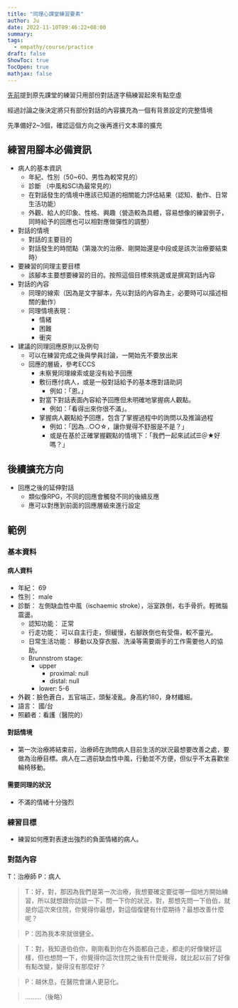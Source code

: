 ```yaml
---
title: "同理心課堂練習要素"
author: Ju
date: 2022-11-10T09:46:22+08:00
summary:
tags:
  - empathy/course/practice
draft: false
ShowToc: true
TocOpen: true
mathjax: false
---
```


[先前](https://juyujeng.github.io/researchlife/blog/research/class-practice/)提到原先課堂的練習只用部份對話逐字稿練習起來有點空虛

經過討論之後決定將只有部份對話的內容擴充為一個有背景設定的完整情境

先準備好2~3個，確認這個方向之後再進行文本庫的擴充


## 練習用腳本必備資訊

- 病人的基本資訊
  - 年紀、性別（50~60、男性為較常見的）
  - 診斷 （中風和SCI為最常見的）
  - 在對話發生的情境中應該已知道的相關能力評估結果（認知、動作、日常生活功能）
  - 外觀、給人的印象、性格、興趣（營造較為具體，容易想像的練習例子，同時給予的回應也可以相對應做彈性的調整）
- 對話的情境
  - 對話的主要目的
  - 對話發生的時間點（第幾次的治療、剛開始還是中段或是該次治療要結束時）
- 要練習的同理主要目標
  - 該腳本主要想要練習的目的。按照這個目標來挑選或是撰寫對話內容
- 對話的內容
  - 同理的線索（因為是文字腳本，先以對話的內容為主，必要時可以描述相關的動作）
  - 同理情境表現：
    - 情緒
    - 困難
    - 衝突
- 建議的同理回應原則以及例句
  - 可以在練習完成之後與學員討論，一開始先不要放出來
  - 回應的層級，參考ECCS
     - 未察覺同理線索或是沒有給予回應
     - 敷衍應付病人，或是一般對話給予的基本應對語助詞
       - 例如：「恩。」
     - 對當下對話表面內容給予回應但未明確地掌握病人觀點。
       - 例如：「看得出來你很不滿」。
     - 掌握病人觀點給予回應，包含了掌握過程中的詢問以及推論過程
       - 例如：「因為…○○☆，讓你覺得不舒服是不是？」
       - 或是在基於正確掌握觀點的情境下：「我們一起來試試☰＠★好嗎？」


## 後續擴充方向

- 回應之後的延伸對話
  - 類似像RPG，不同的回應會觸發不同的後續反應
  - 應可以對應到前面的回應層級來進行設定


## 範例

### 基本資料

#### 病人資料

- 年紀： 69
- 性別： male
- 診斷： 左側缺血性中風（ischaemic stroke），浴室跌倒，右手骨折。輕微腦震盪。
    - 認知功能： 正常
    - 行走功能： 可以自主行走，但緩慢，右腳跌倒也有受傷，較不靈光。
    - 日常生活功能： 移動以及穿衣服、洗澡等需要兩手的工作需要他人的協助。
    - Brunnstrom stage: 
        - upper
            - proximal: null
            - distal: null
        - lower: 5-6
- 外觀：臉色蒼白，五官端正，頭髮凌亂。身高約180，身材纖細。
- 語言： 國/台
- 照顧者：看護（醫院的）

#### 對話情境

- 第一次治療將結束前，治療師在詢問病人目前生活的狀況最想要改善之處，要做為治療目標。病人在二週前缺血性中風，行動並不方便，但似乎不太喜歡坐輪椅移動。

#### 需要同理的狀況

- 不滿的情緒十分強烈

### 練習目標

- 練習如何應對表達出強烈的負面情緒的病人。

### 對話內容

T：治療師 P：病人 

> T：好，對，那因為我們是第一次治療，我想要確定要從哪一個地方開始練習，所以就想跟你訪談一下，問一下你的狀況，對，那想先問一下伯伯，就是你這次來住院，你覺得你最想，對這個復健有什麼期待？最想改善什麼呢？

> P：因為我本來就很健全。

> T：對，我知道伯伯你，剛剛看到你在外面都自己走，都走的好像蠻好這樣，但也想問一下，你覺得你這次住院之後有什麼覺得，就比起以前了好像有點改變，變得沒有那麼好？ 

> P：越休息，在醫院會讓人更惡化。

> ………（後略）